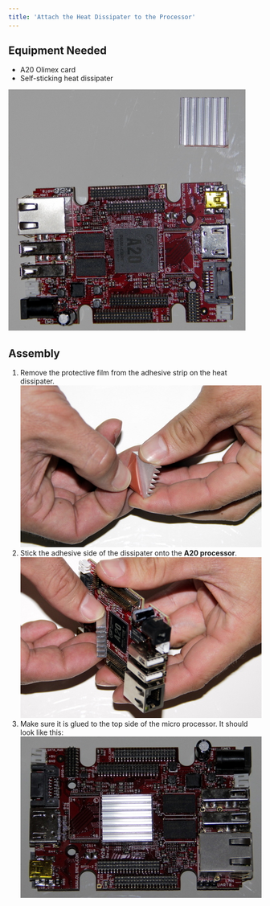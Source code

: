 ```yaml
---
title: 'Attach the Heat Dissipater to the Processor'
---
```


## Equipment Needed

- A20 Olimex card
- Self-sticking heat dissipater

![](_MG_5245.JPG)

## Assembly

1. Remove the protective film from the adhesive strip on the heat dissipater.
    ![](_MG_5247.JPG)  
2. Stick the adhesive side of the dissipater onto the **A20 processor**.    
    ![](_MG_5250.JPG)  
3. Make sure it is glued to the top side of the micro processor.  It should look like this:
    ![](_MG_5251.JPG)  



